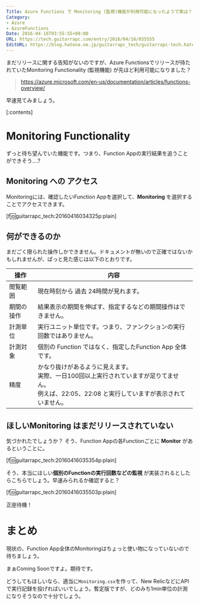 ```yaml
---
Title: Azure Functions で Monitoring (監視)機能が利用可能になったようで実は？
Category:
- Azure
- AzureFunctions
Date: 2016-04-16T03:55:55+09:00
URL: https://tech.guitarrapc.com/entry/2016/04/16/035555
EditURL: https://blog.hatena.ne.jp/guitarrapc_tech/guitarrapc-tech.hatenablog.com/atom/entry/10328537792371313897
---
```


まだリリースに関する告知がないのですが、Azure Functionsでリリースが待たれていたMonitoring Functionality (監視機能) が先ほど利用可能になりました？

> https://azure.microsoft.com/en-us/documentation/articles/functions-overview/

早速見てみましょう。

[:contents]

# Monitoring Functionality

ずっと待ち望んでいた機能です。つまり、Function Appの実行結果を追うことができそう....?

## Monitoring への アクセス

Monitoringには、確認したいFunction Appを選択して、**Monitoring** を選択することでアクセスできます。

[f:id:guitarrapc_tech:20160416034325p:plain]

## 何ができるのか

まだごく限られた操作しかできません。ドキュメントが無いので正確ではないかもしれませんが、ぱっと見た感じは以下のとおりです。

操作 | 内容
---- | ----
閲覧範囲 | 現在時刻から 過去 24時間が見れます。
期間の操作 | 結果表示の期間を伸ばす、指定するなどの期間操作はできません。
計測単位 | 実行ユニット単位です。つまり、ファンクションの実行回数ではありません。
計測対象 | 個別の Function ではなく、指定したFunction App 全体です。
精度 | かなり抜けがあるように見えます。<br/>実際、一日100回以上実行されていますが足りてません。<br/>例えば、22:05、22:08 と実行していますが表示されていません。

## ほしいMonitoring はまだリリースされていない

気づかれたでしょうか？ そう、Function Appの各Functionごとに **Monitor** があるということに。

[f:id:guitarrapc_tech:20160416035354p:plain]

そう、本当にほしい**個別のFunctionの実行回数などの監視** が実装されるとしたらこちらでしょう。早速みられるか確認すると？

[f:id:guitarrapc_tech:20160416035503p:plain]

正座待機！

# まとめ

現状の、Function App全体のMonitoringはちょっと使い物になっていないので待ちましょう。

まぁComing Soonですよ。期待です。

どうしてもほしいなら、適当に`Monitoring.csx`を作って、New RelicなどにAPIで実行記録を投げればいいでしょう。暫定版ですが、どのみち1min単位の計測になりそうなので十分でしょう。
